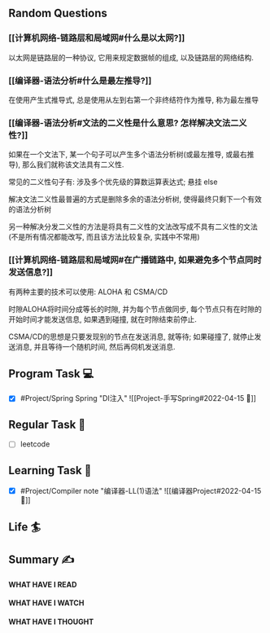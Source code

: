 ## Random Questions
### [[计算机网络-链路层和局域网#什么是以太网?]]
以太网是链路层的一种协议, 它用来规定数据帧的组成, 以及链路层的网络结构.

### [[编译器-语法分析#什么是最左推导?]]
在使用产生式推导式, 总是使用从左到右第一个非终结符作为推导, 称为最左推导

### [[编译器-语法分析#文法的二义性是什么意思? 怎样解决文法二义性?]]
如果在一个文法下, 某一个句子可以产生多个语法分析树(或最左推导, 或最右推导), 那么我们就称该文法具有二义性.

常见的二义性句子有: 涉及多个优先级的算数运算表达式; 悬挂 else

解决文法二义性最普遍的方式是删除多余的语法分析树, 使得最终只剩下一个有效的语法分析树

另一种解决分发二义性的方法是将具有二义性的文法改写成不具有二义性的文法(不是所有情况都能改写, 而且该方法比较复杂, 实践中不常用)

### [[计算机网络-链路层和局域网#在广播链路中, 如果避免多个节点同时发送信息?]]
有两种主要的技术可以使用: ALOHA 和 CSMA/CD

时隙ALOHA将时间分成等长的时隙, 并为每个节点做同步, 每个节点只有在时隙的开始时间才能发送信息, 如果遇到碰撞, 就在时隙结束前停止.

CSMA/CD的思想是只要发现别的节点在发送消息, 就等待; 如果碰撞了, 就停止发送消息, 并且等待一个随机时间, 然后再伺机发送消息.


## Program Task  💻
- [x] #Project/Spring Spring "DI注入"
	![[Project-手写Spring#2022-04-15 📅]]

## Regular Task  🤡
- [ ] leetcode

## Learning Task 🎯
- [x] #Project/Compiler note "编译器-LL(1)语法"
	![[编译器Project#2022-04-15 📅]]
## Life 🏄

## Summary ✍
####  WHAT HAVE I READ

#### WHAT HAVE I WATCH

#### WHAT HAVE I THOUGHT
